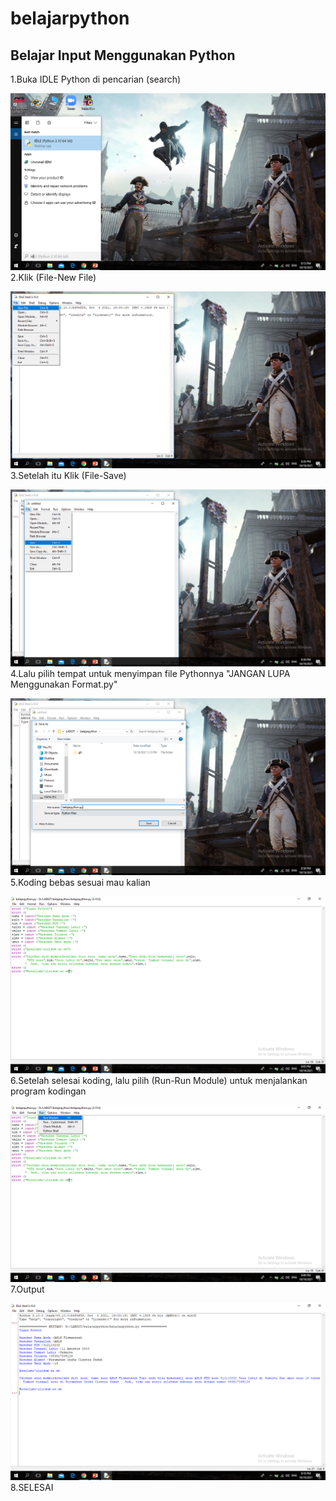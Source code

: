 # belajarpython
## Belajar Input Menggunakan Python

1.Buka IDLE Python di pencarian (search) <p>
![gambar 1](screenshot/python1.png)
2.Klik (File-New File) <p>
![gambar 2](screenshot/python2.png)
3.Setelah itu Klik (File-Save) <p>
![gambar 3](screenshot/python3.png)
4.Lalu pilih tempat untuk menyimpan file Pythonnya "JANGAN LUPA Menggunakan Format.py" <p>
![gambar 4](screenshot/python4.png)
5.Koding bebas sesuai mau kalian <p>
![gambar 5](screenshot/python5.png)
6.Setelah selesai koding, lalu pilih (Run-Run Module) untuk menjalankan program kodingan <p>
![gambar 6](screenshot/python6.png)
7.Output <p>
![gambar 7](screenshot/python7.png)
8.SELESAI <P>